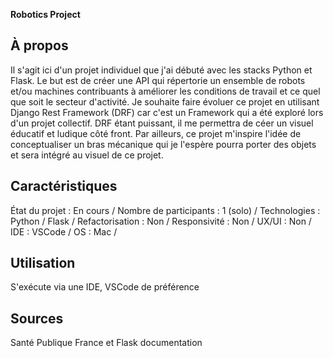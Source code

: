 **Robotics Project**
## À propos
Il s'agit ici d'un projet individuel que j'ai débuté avec les stacks Python et Flask. 
Le but est de créer une API qui répertorie un ensemble de robots et/ou machines contribuants à améliorer les conditions de travail et ce quel que soit le secteur d'activité.
Je souhaite faire évoluer ce projet en utilisant Django Rest Framework (DRF) car c'est un Framework qui a été exploré lors d'un projet collectif. DRF étant puissant, il me permettra 
de céer un visuel éducatif et ludique côté front. Par ailleurs, ce projet m'inspire l'idée de conceptualiser un bras mécanique qui je l'espère pourra porter des objets et 
sera intégré au visuel de ce projet.

## Caractéristiques
État du projet : En cours /
Nombre de participants : 1 (solo) /
Technologies : Python / Flask /
Refactorisation : Non /
Responsivité : Non /
UX/UI : Non /
IDE : VSCode /
OS : Mac /
## Utilisation
S'exécute via une IDE, VSCode de préférence
## Sources
Santé Publique France et Flask documentation
